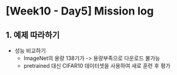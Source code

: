 # [Week10 - Day5] Mission log

## 1. 예제 따라하기
  - 성능 비교하기
    - ImageNet의 용량 138기가 -> 용량부족으로 다운로드 불가능
    - pretrained 대신 CIFAR10 데이터셋을 사용하여 새로 훈련 후 평가
    